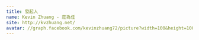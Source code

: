 ```yaml
---
title: 發起人
name: Kevin Zhuang - 莊為任
site: http://kvzhuang.net/
avatar: //graph.facebook.com/kevinzhuang72/picture?width=100&height=100
---
```


<!-- 這邊應該放介紹 -->
